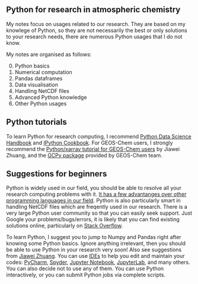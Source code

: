 ## Python for research in atmospheric chemistry
My notes focus on usages related to our research. They are based on my knowlege of Python, so they are not necessarily the best or only solutions to your research needs, there are numerous Python usages that I do not know. 

My notes are organised as follows:

0. Python basics
1. Numerical computation
2. Pandas dataframes
3. Data visualisation
4. Handling NetCDF files
5. Advanced Python knowledge
6. Other Python usages

## Python tutorials
To learn Python for research computing, I recommend [Python Data Science Handbook](https://jakevdp.github.io/PythonDataScienceHandbook/) and [IPython Cookbook](https://ipython-books.github.io/). For GEOS-Chem users, I strongly recommend the [Python/xarray tutorial for GEOS-Chem users](https://github.com/geoschem/GEOSChem-python-tutorial) by Jiawei Zhuang, and the [GCPy package](https://github.com/geoschem/gcpy) provided by GEOS-Chem team. 

## Suggestions for beginners
Python is widely used in our field, you should be able to resolve all your research computing problems with it. [It has a few advantanges over other programming languages in our field](https://github.com/geoschem/GEOSChem-python-tutorial#why-python). Python is also particularly smart in handling NetCDF files which are freqently used in our research. There is a very large Python user community so that you can easily seek support. Just Google your problems/bugs/errors, it is likely that you can find existing solutions online, particularly on [Stack Overflow](https://stackoverflow.com/). 

To learn Python, I suggest you to jump to Numpy and Pandas right after knowing some Python basics. Ignore anything irrelevant, then you should be able to use Python in your research very soon! Also see suggestions from [Jiawei Zhuang](https://github.com/geoschem/GEOSChem-python-tutorial#how-to-learn-python). You can use [IDEs](https://en.wikipedia.org/wiki/Integrated_development_environment) to help you edit and maintain your codes: [PyCharm](https://www.jetbrains.com/pycharm/), [Spyder](https://www.spyder-ide.org/), [Jupyter Notebook](https://jupyter.org/), [JupyterLab](https://jupyter.org/), and many others. You can also decide not to use any of them. You can use Python interactively, or you can submit Python jobs via complete scripts.
